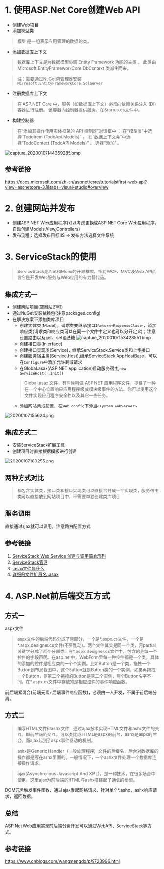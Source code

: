 # 1. 使用ASP.Net Core创建Web API
- 创建Web项目
- 添加模型类
> 模型 是一组表示应用管理的数据的类。
- 添加数据库上下文
> 数据库上下文是为数据模型协调 Entity Framework 功能的主类 。 此类由 Microsoft.EntityFrameworkCore.DbContext 类派生而来。

> 注：需要通过NuGet包管理器安装`Microsoft.EntityFrameworkCore.SqlServer`
- 注册数据库上下文
> 在 ASP.NET Core 中，服务（如数据库上下文）必须向依赖关系注入 (DI) 容器进行注册。 该容器向控制器提供服务。在Startup.cs文件中。
- 构建控制器
> 在“添加其操作使用实体框架的 API 控制器”对话框中 ：
在“模型类”中选择“TodoItem (TodoApi.Models)” 。
在“数据上下文类”中选择“TodoContext (TodoAPI.Models)” 。
选择“添加” 。

![capture_20200107144359285.bmp](http://ww1.sinaimg.cn/large/005SzfLuly1ganzv2ikcij30c20g2wez.jpg)
## 参考链接

https://docs.microsoft.com/zh-cn/aspnet/core/tutorials/first-web-api?view=aspnetcore-3.1&tabs=visual-studio#overview
# 2. 创建网站并发布
- 创建ASP.NET Web应用程序(可以考虑更换成ASP.NET Core Web应用程序，自动创建Models,View,Controllers)
- 发布流程：选择发布目标IIS => 发布方法选择文件系统
# 3. ServiceStack的使用
> ServiceStack是.Net和Mono的开源框架，相对WCF，MVC及Web API而言它是开发Web服务与Web应用的有力替代品。
## 集成方式一
- 创建网站项目(空网站即可)
- 通过NuGet安装依赖包(注意packages.config)
- 在解决方案下添加类库项目
    - 创建实体类(Model)，请求类要继承接口`IReturn<ResponseClass>`，添加响应类(请求类和响应类可以在同一个文件中定义也可以分开定义)；注意设置路由以及get、set语法糖
    ![capture_20200107153428551.bmp](http://ww1.sinaimg.cn/large/005SzfLuly1gao1ba6z4wj30et0eet8u.jpg)
    - 创建接口类(Interface)
    - 创建接口实现类(Service)，继承ServiceStack.Service类和上步接口
    - 创建服务宿主类(Service.Host),继承ServiceStack.AppHostBase，可以在`Configure`中添加允许跨域请求
    - 在Global.asax(ASP.NET Application)启动服务宿主,`new ServiceHost().Init()`
    > Global.asax 文件，有时候叫做 ASP.NET 应用程序文件，提供了一种在一个中心位置响应应用程序级或模块级事件的方法。你可以使用这个文件实现应用程序安全性以及其它一些任务。
    - 添加网站集成配置，在`Web.config`下添加`<system.webServer>`

![20200107155624.png](http://ww1.sinaimg.cn/large/005SzfLuly1gao21nwk6ej30co0nbaat.jpg)

## 集成方式二
- 安装ServiceStack扩展工具
- 创建项目时直接根据模板进行创建

![20200107160255.png](http://ww1.sinaimg.cn/large/005SzfLuly1gao29vyg2wj30cb0nbq3o.jpg)

## 两种方式对比
> 都包含实体类，接口类和接口实现类可以直接合并成一个实现类，服务宿主类可以直接放到网站项目中，不需要单独创建类库项目

## 服务调用
直接通过ajax就可以调用，注意路由配置方式

## 参考链接
1. [ServiceStack Web Service 创建与调用简单示列](https://www.cnblogs.com/woxpp/p/5012947.html)
2. [ServiceStack官网](https://servicestack.net/)
3. [.asax文件是什么](https://www.cnblogs.com/I-am-Betty/archive/2010/09/06/1819558.html)
4. [详细的文件扩展名 .asax](https://www.filedesc.com/zh/file/asax)

# 4. ASP.Net前后端交互方式

## 方式一
aspx文件
> aspx文件的后端代码分成了两部分，一个是*.aspx.cs文件，一个是*.aspx.designer.cs文件(不要乱动)。两个文件其实是同一个类，用partial关键字分成了两个分部类。在*.aspx.designer.cs文件中，包含的是每一个控件的字段声明。在asp.net中，WebForm里每一种控件都是一个类，具体的添加的控件是相应类的一个个实例。比如Button是一个类，拖拽一个Button到布局视图中，这个Button就是Button类的一个实例。如果再拖拽一个Button，则第二个拖拽的Button是第二个实例，两个Button名字不同。在*.aspx.cs文件中存放的是相应控件的事件响应函数。

前后端紧耦合(前端元素+后端事件响应函数)，必须由一人开发，不属于前后端分离。

## 方式二

> 编写HTML文件和ashx文件，通过ajax技术实现HTML文件和ashx文件的交互，即前后端的交互。可以类比成HTML是aspx的前台，ashx是aspx的后台，而ajax起到了aspx事件驱动的机制。

> ashx是Generic Handler（一般处理程序）文件的后缀名，后台对数据库的操作都是写在ashx里面的。一般情况下，一个ashx文件处理一个数据库连接操作请求。

> ajax(Asynchronous Javascript And XML)，是一种技术，在很多场合中使用。这里ajax为前后端的HTML与ashx搭建起了通信的桥梁。

DOM元素触发事件函数，通过ajax发起网络请求，针对单个*.ashx，ashx响应请求，返回数据。

## 总结

ASP.Net Web应用实现前后端分离开发可以通过WebAPI、ServiceStack等方式。

## 参考链接
https://www.cnblogs.com/wangmengdx/p/9723996.html